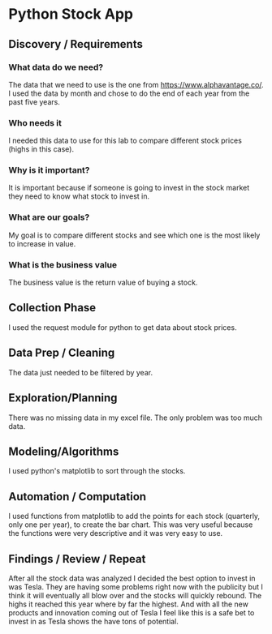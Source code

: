# Python Stock App

## Discovery / Requirements
### What data do we need? ###
The data that we need to use is the one from https://www.alphavantage.co/. I used the data by month and chose to do the end of each year from the past five years.

### Who needs it ###
I needed this data to use for this lab to compare different stock prices (highs in this case).

### Why is it important? ###
It is important because if someone is going to invest in the stock market they need to know what stock to invest in.

### What are our goals? ###
My goal is to compare different stocks and see which one is the most likely to increase in value.

### What is the business value ###
The business value is the return value of buying a stock.

## Collection Phase ##
I used the request module for python to get data about stock prices.

## Data Prep / Cleaning ##
The data just needed to be filtered by year.

## Exploration/Planning ##
There was no missing data in my excel file. The only problem was too much data.

## Modeling/Algorithms ##
I used python's matplotlib to sort through the stocks.

## Automation / Computation ##
I used functions from matplotlib to add the points for each stock (quarterly, only one per year), to create the bar chart. This was very useful because the functions were very descriptive and it was very easy to use.

## Findings / Review / Repeat ##
After all the stock data was analyzed I decided the best option to invest in was Tesla. They are having some problems right now with the publicity but I think it will eventually all blow over and the stocks will quickly rebound. The highs it reached this year where by far the highest. And with all the new products and innovation coming out of Tesla I feel like this is a safe bet to invest in as Tesla shows the have tons of potential.

